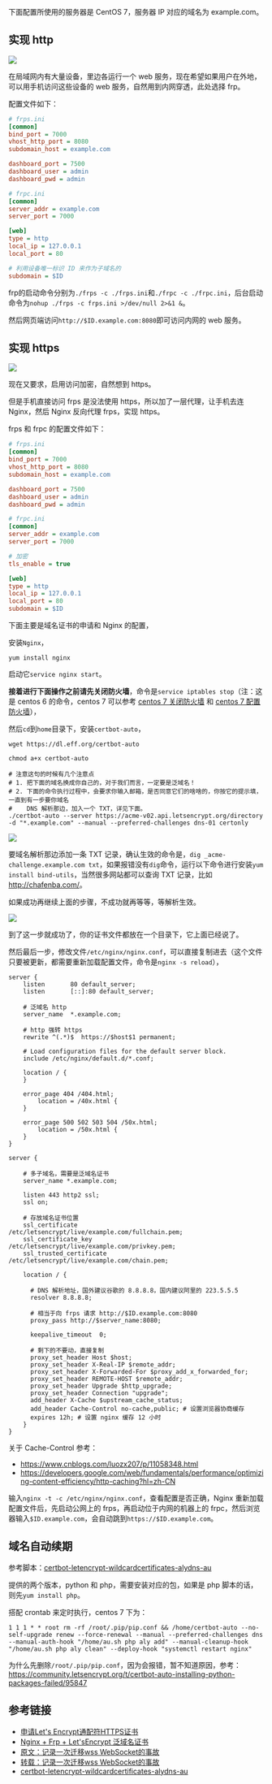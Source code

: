 下面配置所使用的服务器是 CentOS 7，服务器 IP 对应的域名为 example.com。

## 实现 http

![](https://raw.githubusercontent.com/Hapoa/personal-notes/master/_image/001.png)

在局域网内有大量设备，里边各运行一个 web 服务，现在希望如果用户在外地，可以用手机访问这些设备的 web 服务，自然用到内网穿透，此处选择 frp。

配置文件如下：

```ini
# frps.ini
[common]
bind_port = 7000
vhost_http_port = 8080
subdomain_host = example.com

dashboard_port = 7500
dashboard_user = admin
dashboard_pwd = admin
```

```ini
# frpc.ini
[common]
server_addr = example.com
server_port = 7000

[web]
type = http
local_ip = 127.0.0.1
local_port = 80

# 利用设备唯一标识 ID 来作为子域名的
subdomain = $ID
```

frp的启动命令分别为`./frps -c ./frps.ini`和`./frpc -c ./frpc.ini`，后台启动命令为`nohup ./frps -c frps.ini >/dev/null 2>&1 &`。

然后网页端访问`http://$ID.example.com:8080`即可访问内网的 web 服务。

## 实现 https

![](https://raw.githubusercontent.com/Hapoa/personal-notes/master/_image/002.png)

现在又要求，启用访问加密，自然想到 https。

但是手机直接访问 frps 是没法使用 https，所以加了一层代理，让手机去连 Nginx，然后 Nginx 反向代理 frps，实现 https。

frps 和 frpc 的配置文件如下：

```ini
# frps.ini
[common]
bind_port = 7000
vhost_http_port = 8080
subdomain_host = example.com

dashboard_port = 7500
dashboard_user = admin
dashboard_pwd = admin
```

```ini
# frpc.ini
[common]
server_addr = example.com
server_port = 7000

# 加密
tls_enable = true

[web]
type = http
local_ip = 127.0.0.1
local_port = 80
subdomain = $ID
```

下面主要是域名证书的申请和 Nginx 的配置，

安装`Nginx`，

```shell
yum install nginx
```

启动它`service nginx start`。

**接着进行下面操作之前请先关闭防火墙**，命令是`service iptables stop`（注：这是 centos 6 的命令，centos 7 可以参考 [centos 7 关闭防火墙](https://blog.csdn.net/Post_Yuan/article/details/78603212) 和 [centos 7 配置防火墙](https://www.jianshu.com/p/f6b87417f98b)），

然后`cd`到`home`目录下，安装`certbot-auto`，

```shell
wget https://dl.eff.org/certbot-auto

chmod a+x certbot-auto

# 注意这句的时候有几个注意点
# 1. 把下面的域名换成你自己的，对于我们而言，一定要是泛域名！
# 2. 下面的命令执行过程中，会要求你输入邮箱，是否同意它们的啥啥的，你按它的提示填，一直到有一步要你域名
#    DNS 解析那边，加入一个 TXT，详见下面。
./certbot-auto --server https://acme-v02.api.letsencrypt.org/directory -d "*.example.com" --manual --preferred-challenges dns-01 certonly
```

![](https://raw.githubusercontent.com/Hapoa/personal-notes/master/_image/003.png)

要域名解析那边添加一条 TXT 记录，确认生效的命令是，`dig _acme-challenge.example.com txt`，如果报错没有`dig`命令，运行以下命令进行安装`yum install bind-utils`，当然很多网站都可以查询 TXT 记录，比如 <http://chafenba.com/>。

如果成功再继续上面的步骤，不成功就再等等，等解析生效。

![](https://raw.githubusercontent.com/Hapoa/personal-notes/master/_image/004.png)

到了这一步就成功了，你的证书文件都放在一个目录下，它上面已经说了。

然后最后一步，修改文件`/etc/nginx/nginx.conf`，可以直接复制进去（这个文件只要被更新，都需要重新加载配置文件，命令是`nginx -s reload`），

```
server {
    listen       80 default_server;
    listen       [::]:80 default_server;
    
    # 泛域名 http
    server_name  *.example.com;
	
    # http 强转 https
    rewrite ^(.*)$  https://$host$1 permanent;

    # Load configuration files for the default server block.
    include /etc/nginx/default.d/*.conf;

    location / {
    }

    error_page 404 /404.html;
        location = /40x.html {
    }

    error_page 500 502 503 504 /50x.html;
        location = /50x.html {
    }
}

server {

    # 多子域名，需要是泛域名证书
    server_name *.example.com;
    
    listen 443 http2 ssl;
    ssl on;
    
    # 存放域名证书位置
    ssl_certificate          /etc/letsencrypt/live/example.com/fullchain.pem;
    ssl_certificate_key      /etc/letsencrypt/live/example.com/privkey.pem;
    ssl_trusted_certificate  /etc/letsencrypt/live/example.com/chain.pem;

    location / {
    
      # DNS 解析地址，国外建议谷歌的 8.8.8.8，国内建议阿里的 223.5.5.5
      resolver 8.8.8.8;
	  
      # 相当于向 frps 请求 http://$ID.example.com:8080
      proxy_pass http://$server_name:8080;
      
      keepalive_timeout  0;
      
      # 剩下的不要动，直接复制
      proxy_set_header Host $host;
      proxy_set_header X-Real-IP $remote_addr;
      proxy_set_header X-Forwarded-For $proxy_add_x_forwarded_for;
      proxy_set_header REMOTE-HOST $remote_addr;
      proxy_set_header Upgrade $http_upgrade;
      proxy_set_header Connection "upgrade";
      add_header X-Cache $upstream_cache_status;
      add_header Cache-Control no-cache,public; # 设置浏览器协商缓存
      expires 12h; # 设置 nginx 缓存 12 小时
    }
}
```

关于 Cache-Control 参考：

- <https://www.cnblogs.com/luozx207/p/11058348.html>
- <https://developers.google.com/web/fundamentals/performance/optimizing-content-efficiency/http-caching?hl=zh-CN>

输入`nginx -t -c /etc/nginx/nginx.conf`，查看配置是否正确，Nginx 重新加载配置文件后，先启动公网上的 frps，再启动位于内网的机器上的 frpc，然后浏览器输入`$ID.example.com`，会自动跳到`https://$ID.example.com`。

## 域名自动续期

参考脚本：[certbot-letencrypt-wildcardcertificates-alydns-au](https://github.com/ywdblog/certbot-letencrypt-wildcardcertificates-alydns-au)

提供的两个版本，python 和 php，需要安装对应的包，如果是 php 脚本的话，则先`yum install php`。

搭配 crontab 来定时执行，centos 7 下为：

```shell
1 1 1 * * root rm -rf /root/.pip/pip.conf && /home/certbot-auto --no-self-upgrade renew --force-renewal --manual --preferred-challenges dns --manual-auth-hook "/home/au.sh php aly add" --manual-cleanup-hook "/home/au.sh php aly clean" --deploy-hook "systemctl restart nginx"
```

为什么先删除`/root/.pip/pip.conf`，因为会报错，暂不知道原因，参考：<https://community.letsencrypt.org/t/certbot-auto-installing-python-packages-failed/95847>

## 参考链接

- [申请Let's Encrypt通配符HTTPS证书](https://my.oschina.net/kimver/blog/1634575)
- [Nginx + Frp + Let'sEncrypt 泛域名证书](http://morecoder.com/article/1173275.html)
- [原文：记录一次迁移wss WebSocket的事故](https://blog.csdn.net/qq_28804275/article/details/80891921)
- [转载：记录一次迁移wss WebSocket的事故](https://blog.csdn.net/hfismyangel/article/details/82758629)
- [certbot-letencrypt-wildcardcertificates-alydns-au](https://github.com/ywdblog/certbot-letencrypt-wildcardcertificates-alydns-au)
